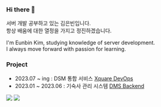 ### Hi there 👋

서버 개발 공부하고 있는 김은빈입니다.<br>
항상 배움에 대한 열정을 가지고 정진하겠습니다.<br>

I'm Eunbin Kim, studying knowledge of server development.<br>
I always move forward with passion for learning.<br>

### Project

- 2023.07 ~ ing : DSM 통합 서비스 [Xquare DevOps](https://team-xqure.notion.site/DevOps-a8693ce0928c465db3a1e598473dda6f?pvs=4)
- 2023.01 ~ 2023.06  : 기숙사 관리 시스템 [DMS Backend](https://teamaliens.notion.site/Backend-a22b46ceb5334b80a40af21b3506c1db?pvs=4)

<a href="https://wakatime.com/@ee730fb1-0770-4aaf-8b42-b3d1862593e6"><img src="https://wakatime.com/badge/user/ee730fb1-0770-4aaf-8b42-b3d1862593e6.svg"/></a>
<a href="https://solved.ac/profile/dopppp"><img src="http://mazassumnida.wtf/api/mini/generate_badge?boj=dopppp"/></a>
